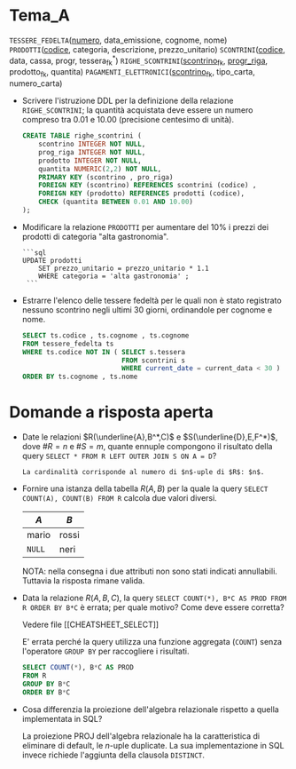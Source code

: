 # Tema_A

$\mathtt{TESSERE\_FEDELTA}$(<u>numero</u>, data_emissione, cognome, nome)
$\mathtt{PRODOTTI}$(<u>codice</u>, categoria, descrizione, prezzo_unitario)
$\mathtt{SCONTRINI}$(<u>codice</u>, data, cassa, progr, tessera<sub>fk</sub><sup>*</sup>)
$\mathtt{RIGHE\_SCONTRINI}$(<u>scontrino</u><sub>fk</sub>, <u>progr_riga</u>, prodotto<sub>fk</sub>, quantita)
$\mathtt{PAGAMENTI\_ELETTRONICI}$(<u>scontrino</u><sub>fk</sub>, tipo_carta, numero_carta)

- Scrivere l'istruzione DDL per la definizione della relazione $\mathtt{RIGHE\_SCONTRINI}$; la quantità acquistata deve essere un numero compreso tra 0.01 e 10.00 (precisione centesimo di unità).
	```sql
	CREATE TABLE righe_scontrini (
		scontrino INTEGER NOT NULL,
		prog_riga INTEGER NOT NULL,
		prodotto INTEGER NOT NULL,
		quantita NUMERIC(2,2) NOT NULL,
		PRIMARY KEY (scontrino , pro_riga)
		FOREIGN KEY (scontrino) REFERENCES scontrini (codice) ,
		FOREIGN KEY (prodotto) REFERENCES prodotti (codice),
		CHECK (quantita BETWEEN 0.01 AND 10.00)
	);
	```

- Modificare la relazione $\mathtt{PRODOTTI}$ per aumentare del 10% i prezzi dei prodotti di categoria "alta gastronomia".

	  ```sql
	  UPDATE prodotti
		  SET prezzo_unitario = prezzo_unitario * 1.1
		  WHERE categoria = 'alta gastronomia' ;
	   ```

- Estrarre l'elenco delle tessere fedeltà per le quali non è stato registrato nessuno scontrino negli ultimi 30 giorni, ordinandole per cognome e nome.
  
	```sql
	SELECT ts.codice , ts.cognome , ts.cognome
	FROM tessere_fedelta ts
	WHERE ts.codice NOT IN ( SELECT s.tessera
							 FROM scontrini s
						     WHERE current_date = current_data < 30 )
	ORDER BY ts.cognome , ts.nome
	```

# Domande a risposta aperta

- Date le relazioni $R(\underline{A},B^*,C)$ e $S(\underline{D},E,F^*)$, dove $\#R=n$ e $\#S=m$, quante ennuple compongono il risultato della query 
  `SELECT * FROM R LEFT OUTER JOIN S ON A = D`?
  
	  La cardinalità corrisponde al numero di $n$-uple di $R$: $n$.

- Fornire una istanza della tabella $R(A,B)$ per la quale la query 
  `SELECT COUNT(A), COUNT(B) FROM R` 
  calcola due valori diversi.
  
	| $A$    | $B$   |
	| ------ | ----- |
	| mario  | rossi | 
	| `NULL` | neri |
	
	NOTA: nella consegna i due attributi non sono stati indicati annullabili.
	Tuttavia la risposta rimane valida.

- Data la relazione $R(A,B,C)$, la query 
  `SELECT COUNT(*), B*C AS PROD FROM R ORDER BY B*C` è errata; 
  per quale motivo? Come deve essere corretta?
	
	Vedere file [[CHEATSHEET_SELECT]]
	
	E' errata perché la query utilizza una funzione aggregata (`COUNT`) senza l'operatore `GROUP BY` per raccogliere i risultati.
	
	```sql
	SELECT COUNT(*), B*C AS PROD
	FROM R
	GROUP BY B*C
	ORDER BY B*C
	```

- Cosa differenzia la proiezione dell'algebra relazionale rispetto a quella implementata in SQL?

	La proiezione $\mathrm{PROJ}$ dell'algebra relazionale ha la caratteristica di eliminare di default, le $n$-uple duplicate. La sua implementazione in SQL invece richiede l'aggiunta della clausola `DISTINCT`.